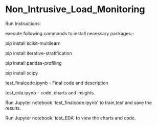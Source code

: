 # Non_Intrusive_Load_Monitoring

Run Instructions:

execute following commands to install necessary packages:-

pip install scikit-multilearn

pip install iterative-stratification

pip install pandas-profiling

pip install scipy

test_finalcode.ipynb - Final code and description

test_eda.ipynb - code ,charts and insights.


Run Jupyter notebook 'test_finalcode.ipynb' to train,test and save the results.

Run Jupyter notebook 'test_EDA' to view the charts and code.
